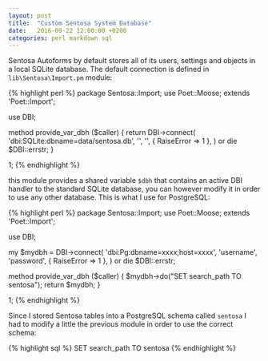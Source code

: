 ```yaml
---
layout: post
title:  "Custom Sentosa System Database"
date:   2016-09-22 12:00:00 +0200
categories: perl markdown sql
---
```


Sentosa Autoforms by default stores all of its users, settings and objects in a local SQLite database.
The default connection is defined in `lib\Sentosa\Import.pm` module:

{% highlight perl %}
package Sentosa::Import;
use Poet::Moose;
extends 'Poet::Import';

use DBI;

method provide_var_dbh ($caller) {
  return DBI->connect(
    'dbi:SQLite:dbname=data/sentosa.db',
    '',
    '',
    { RaiseError => 1 },
  ) or die $DBI::errstr;
}

1;
{% endhighlight %}

this module provides a shared variable `$dbh` that contains an active DBI handler to the standard SQLite database,
you can however modify it in order to use any other database. This is what I use for PostgreSQL:

{% highlight perl %}
package Sentosa::Import;
use Poet::Moose;
extends 'Poet::Import';

use DBI;

my $mydbh = DBI->connect(
    'dbi:Pg:dbname=xxxx;host=xxxx',
    'username',
    'password',
    { RaiseError => 1 },
  ) or die $DBI::errstr;

method provide_var_dbh ($caller) {
  $mydbh->do("SET search_path TO sentosa");
  return $mydbh;
}

1;
{% endhighlight %}

Since I stored Sentosa tables into a PostgreSQL schema called `sentosa` I had to modify
a little the previous module in order to use the correct schema:

{% highlight sql %}
SET search_path TO sentosa
{% endhighlight %}

